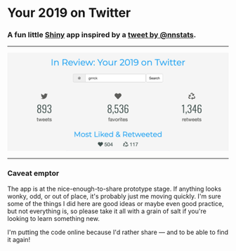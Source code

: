 
# Your 2019 on Twitter

### A fun little [Shiny] app inspired by a [tweet by &commat;nnstats][nnstats].

---

<!-- badges: start -->
<!-- badges: end -->

![](www/og-preview.png)

---

### Caveat emptor

The app is at the nice-enough-to-share prototype stage.
If anything looks wonky, odd, or out of place, it's probably just me moving quickly.
I'm sure some of the things I did here are good ideas or maybe even good practice, 
but not everything is, 
so please take it all with a grain of salt if you're looking to learn something new.

I'm putting the code online because I'd rather share — and to be able to find it again!



[shiny]: https://shiny.rstudio.com
[nnstats]: https://twitter.com/nnstats/status/1212177130949357569

